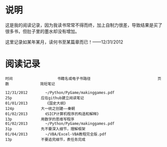 说明
=======

这是我的阅读记录，因为我读书常常不得而终，加上自制力很差，导致结果是买了很多书，但肚子里的墨水却没有增加。

这里记录如某年某月，读何书至某篇章而已！——12/31/2012

阅读记录
========



    时间                    书籍名或电子书路径                              页数              简短笔记

    12/31/2012        ~/Python/PyGame/makinggames.pdf                    25p             应在github建立阅读笔记
    01/01/2013        《国史大纲》                                          124p            大一统之创建——秦朝
    01/02/2013        《SICP计算机程序的构造和解释》                          13p             用数学的思维写程序
    01/02/2013        ~/Python/PyGame/makinggames.pdf                    31p             先不要深入细节，理解框架
    01/04/2013        ~/VBA/Excel-VBA教程完全版.pdf                       13p             不要追究细节，表任务完成

